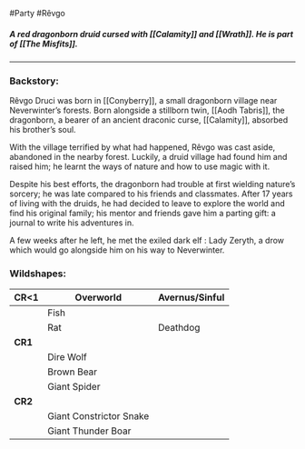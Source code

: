 #Party #Rêvgo 
##### A red dragonborn druid cursed with [[Calamity]] and [[Wrath]]. He is part of [[The Misfits]].

***

### Backstory:

Rêvgo Druci was born in [[Conyberry]], a small dragonborn village near Neverwinter’s forests. Born alongside a stillborn twin, [[Aodh Tabris]], the dragonborn, a bearer of an ancient draconic curse, [[Calamity]], absorbed his brother’s soul.

With the village terrified by what had happened, Rêvgo was cast aside, abandoned in the nearby forest. Luckily, a druid village had found him and raised him; he learnt the ways of nature and how to use magic with it.

Despite his best efforts, the dragonborn had trouble at first wielding nature’s sorcery; he was late compared to his friends and classmates. After 17 years of living with the druids, he had decided to leave to explore the world and find his original family; his mentor and friends gave him a parting gift: a journal to write his adventures in.

A few weeks after he left, he met the exiled dark elf : Lady Zeryth, a drow which would go alongside him on his way to Neverwinter.

### Wildshapes:

| CR<1    | Overworld               | Avernus/Sinful |
| ------- | ----------------------- | -------------- |
|         | Fish                    |                |
|         | Rat                     | Deathdog       |
| **CR1** |                         |                |
|         | Dire Wolf               |                |
|         | Brown Bear              |                |
|         | Giant Spider            |                |
| **CR2** |                         |                |
|         | Giant Constrictor Snake |                |
|         | Giant Thunder Boar      |                |

